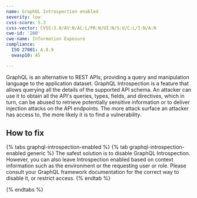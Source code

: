 ```yaml
---
name: GraphQL Introspection enabled
severity: low
cvss-score: 5.3
cvss-vector: CVSS:3.0/AV:N/AC:L/PR:N/UI:N/S:U/C:L/I:N/A:N
cwe-id: '200'
cwe-name: Information Exposure
compliance:
  ISO 27001: A.8.9
  owasp10: A5

---            
```


GraphQL is an alternative to REST APIs, providing a query and manipulation language to the application dataset.
GraphQL Introspection is a feature that allows querying all the details of the supported API schema. An attacker can use it to obtain all the API's queries, types, fields, and directives, which in turn, can be abused to retrieve potentially sensitive information or to deliver injection attacks on the API endpoints.
The more attack surface an attacker has access to, the more likely it is to find a vulnerability.

## How to fix

{% tabs graphql-introspection-enabled %}
{% tab graphql-introspection-enabled generic %}
The safest solution is to disable GraphQL Introspection. However, you can also leave Introspection enabled based on context information such as the environment or the requesting user or role.
Please consult your GraphQL framework documentation for the correct way to disable it, or restrict access.
{% endtab %}

{% endtabs %}
